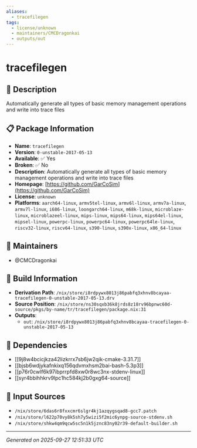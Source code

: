 ```yaml
---
aliases:
  - tracefilegen
tags:
  - license/unknown
  - maintainers/CMCDragonkai
  - outputs/out
---
```


# tracefilegen

## 📝 Description

Automatically generate all types of basic memory management operations and write into trace files

## 📋 Package Information

- **Name**: `tracefilegen`
- **Version**: `0-unstable-2017-05-13`
- **Available**: ✅ Yes
- **Broken**: ✅ No
- **Description**: Automatically generate all types of basic memory management operations and write into trace files
- **Homepage**: [https://github.com/GarCoSim](https://github.com/GarCoSim)
- **License**: `unknown`
- **Platforms**: `aarch64-linux`, `armv5tel-linux`, `armv6l-linux`, `armv7a-linux`, `armv7l-linux`, `i686-linux`, `loongarch64-linux`, `m68k-linux`, `microblaze-linux`, `microblazeel-linux`, `mips-linux`, `mips64-linux`, `mips64el-linux`, `mipsel-linux`, `powerpc-linux`, `powerpc64-linux`, `powerpc64le-linux`, `riscv32-linux`, `riscv64-linux`, `s390-linux`, `s390x-linux`, `x86_64-linux`
## 👥 Maintainers

- @CMCDragonkai


## 🔧 Build Information

- **Derivation Path**: `/nix/store/i8rdpywx8013j86pabfq3xhnv8bcayaa-tracefilegen-0-unstable-2017-05-13.drv`
- **Source Position**: `/nix/store/ns30sqxb36k8jrds8z18rv96bpnwc60d-source/pkgs/by-name/tr/tracefilegen/package.nix:31`
- **Outputs**:
  - `out`:  `/nix/store/i8rdpywx8013j86pabfq3xhnv8bcayaa-tracefilegen-0-unstable-2017-05-13`

## 🔗 Dependencies

- [[9j8w4bcicjkza42lizkrrx7sb6jw2qik-cmake-3.31.7]]
- [[bjsb6wdjykafnkixq156qdvmxhsm2bai-bash-5.3p3]]
- [[p76r0cwlf6k97ibprrpfd8xw0r8wc3nx-stdenv-linux]]
- [[syr4bbihhkrv9lpc1hc584kj2b0gxg64-source]]

## 📁 Input Sources

- `/nix/store/6das6r8fxxcmr6slgr4kj1azqygsqad8-gcc7.patch`
- `/nix/store/l622p70vy8k5sh7y5wizi5f2mic6ynpg-source-stdenv.sh`
- `/nix/store/shkw4qm9qcw5sc5n1k5jznc83ny02r39-default-builder.sh`

---
*Generated on 2025-09-27 12:51:33 UTC*
